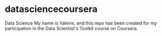 # datasciencecoursera
Data Science
My name is Valerie, and this repo has been created for my participation in the Data Scientist's Toolkit course on Coursera.
